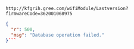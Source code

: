 `http://kfgrih.gree.com/wifiModule/Lastversion?firmwareCode=362001068975`

```json
{
  "r": 500,
  "msg": "Database operation failed."
}```